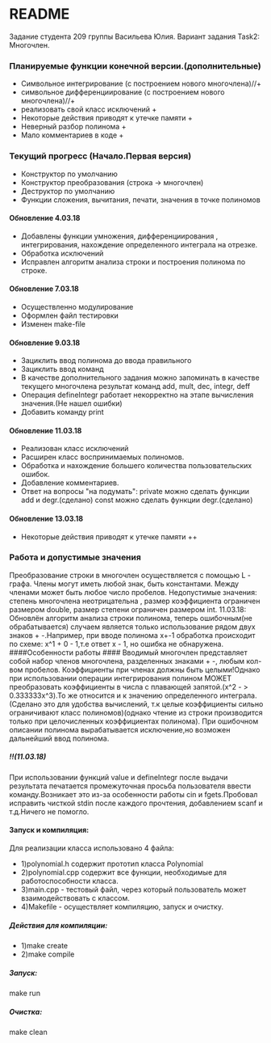 # README #
Задание студента 209 группы Васильева Юлия.
Вариант задания Task2: Многочлен.

### Планируемые функции конечной версии.(дополнительные) ###

* Cимвольное интегрирование (с построением нового многочлена)//+
* символьное дифференциирование (с построением нового многочлена)//+
* реализовать свой класс исключений +
* Некоторые действия приводят к утечке памяти +
* Неверный разбор полинома +
* Мало комментариев в коде +

### Текущий прогресс (Начало.Первая версия) ###

* Конструктор по умолчанию
* Конструктор преобразования (строка -> многочлен)
* Деструктор по умолчанию
* Функции сложения, вычитания, печати, значения в точке полиномов
#### Обновление 4.03.18 ####
* Добавлены функции умножения, дифференциирования , интегрирования, нахождение определенного интеграла на отрезке.
* Обработка исключений
* Исправлен алгоритм анализа строки и построения полинома по строке.
#### Обновление 7.03.18 ####
* Осуществленно модулирование
* Оформлен файл тестировки
* Изменен make-file
#### Обновление 9.03.18 ####
* Зациклить ввод полинома до ввода правильного
* Зациклить ввод команд
* В качестве дополнительного задания можно запоминать в качестве текущего многочлена результат команд add, mult, dec, integr, deff
* Операция defineIntegr работает некорректно на этапе вычисления значения.(Не нашел ошибки)
* Добавить команду print
#### Обновление 11.03.18 ####
* Реализован класс исключений
* Расширен класс воспринимаемых полиномов.
* Обработка и нахождение большего количества пользовательских ошибок.
* Добавление комментариев.
* Ответ на вопросы "на подумать":
 private можно сделать функции add и degr.(сделано)
 const можно сделать функции degr.(сделано)
#### Обновление 13.03.18 ####
* Некоторые действия приводят к утечке памяти ++
### Работа и допустимые значения ###
Преобразование строки в многочлен осуществляется с помощью L - графа.
Члены могут иметь любой знак, быть константами.
Между членами может быть любое число пробелов.
Недопустимые значения: степень многочлена неотрицательна , размер коэффициента ограничен размером double,
размер степени ограничен размером int.
11.03.18: Обновлён алгоритм анализа строки полинома, теперь ошибочным(не обрабатывается) случаем является только использование рядом двух знаков + -.Например, при вводе полинома x+-1 обработка происходит по схеме: x^1 + 0 - 1,т.е ответ х - 1, но ошибка не обнаружена.
####Особенности работы ####
Вводимый многочлен представляет собой набор членов многочлена, разделенных знаками + -, любым кол-вом пробелов.
Коэффициенты при членах должны быть целыми!Однако при использовании операции интегрирования полином МОЖЕТ преобразовать коэффициенты в числа с плавающей запятой.(x^2 - > 0.333333x^3).То же относится и к значению определенного интеграла.(Сделано это для удобства вычислений, т.к целые коэффициенты сильно ограничивают класс полиномов)(однако чтение из строки производится только при целочисленных коэффициентах полинома).
При ошибочном описании полинома вырабатывается исключение,но возможен дальнейший ввод полинома.
##### !!(11.03.18) #####
При использовании функций value и defineIntegr после выдачи результата печатается промежуточная просьба пользователя ввести команду.Возникает это из-за особенности работы cin и fgets.Пробовал исправить чисткой stdin после каждого прочтения, добавлением scanf и т.д.Ничего не помогло.
#### Запуск и компиляция: ####
Для реализации класса использовано 4 файла:
* 1)polynomial.h содержит прототип класса Polynomial 
* 2)polynomial.cpp содержит все функции, необходимые для работоспособности класса.
* 3)main.cpp - тестовый файл, через который пользователь может взаимодействовать с классом.
* 4)Makefile - осуществляет компиляцию, запуск и очистку.
##### Действия для компиляции: #####
* 1)make create
* 2)make compile
##### Запуск: #####
make run
##### Очистка: #####
make clean
